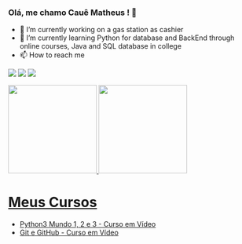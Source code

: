 ### Olá, me chamo Cauê Matheus ! 👋

- 🔭 I’m currently working on a gas station as cashier
- 🌱 I’m currently learning Python for database and BackEnd through online courses, Java and SQL database in college
- 📫 How to reach me
   <div>
<a href="https://www.instagram.com/cauematheus_23/" target="_blank"><img loading="lazy" src="https://img.shields.io/badge/-Instagram-%23E4405F?style=for-the-badge&logo=instagram&logoColor=white" target="_blank"></a>
<a href = "mailto:cauematheus_30@hotmail.com"><img loading="lazy" src="https://img.shields.io/badge/Microsoft_Outlook-0078D4?style=for-the-badge&logo=microsoft-outlook&logoColor=white" target="_blank"></a>
<a href="https://www.linkedin.com/in/cauê-matheus23/" target="_blank"><img loading="lazy" src="https://img.shields.io/badge/-LinkedIn-%230077B5?style=for-the-badge&logo=linkedin&logoColor=white" target="_blank"></a>   
</div>

<div>
<a href="https://github.com/cauematheus23">
<img loading="lazy" height="180em" src="https://github-readme-stats.vercel.app/api/top-langs/?username=cauematheus23&layout=compact&langs_count=7&theme=dracula"/>
<img loading="lazy" height="180em" src="https://github-readme-stats.vercel.app/api?username=cauematheus23&show_icons=true&theme=dracula&include_all_commits=true&count_private=true"/>
</div>

# Meus Cursos
* [Python3 Mundo 1, 2 e 3 - Curso em Vídeo](https://github.com/cauematheus23/Exercicios-Python3)
* [Git e GitHub - Curso em Vídeo](https://github.com/cauematheus23/projeto-site)
